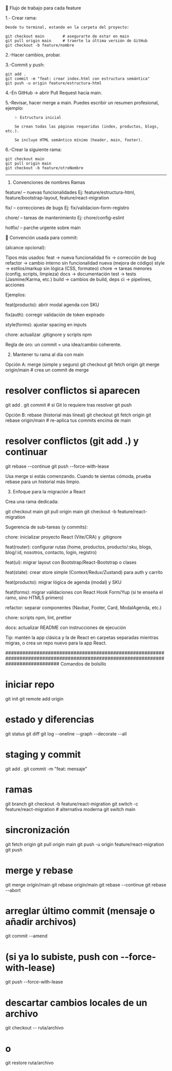 🔄 Flujo de trabajo para cada feature

1.- Crear rama:

    Desde tu terminal, estando en la carpeta del proyecto:

    git checkout main        # asegurarte de estar en main
    git pull origin main     # traerte la última versión de GitHub
    git checkout -b feature/nombre


2.-Hacer cambios, probar.

3.-Commit y push:

    git add .
    git commit -m "feat: crear index.html con estructura semántica"
    git push -u origin feature/estructura-html


4.-En GitHub → abrir Pull Request hacia main.

5.-Revisar, hacer merge a main.
    Puedes escribir un resumen profesional, ejemplo:

        ✨ Estructura inicial

        Se crean todas las páginas requeridas (index, productos, blogs, etc.).

        Se incluye HTML semántico mínimo (header, main, footer).

6.-Crear la siguiente rama:

    git checkout main
    git pull origin main
    git checkout -b feature/otroNombre

------------------------------------------------------
1) Convenciones de nombres
Ramas

feature/<kebab-case> – nuevas funcionalidades
Ej: feature/estructura-html, feature/bootstrap-layout, feature/react-migration

fix/<kebab-case> – correcciones de bugs
Ej: fix/validacion-form-registro

chore/<kebab-case> – tareas de mantenimiento
Ej: chore/config-eslint

hotfix/<kebab-case> – parche urgente sobre main

🔑 Convención usada para commit:

<tipo>(alcance opcional): <resumen en presente y conciso>

Tipos más usados:
feat     -> nueva funcionalidad
fix      -> corrección de bug
refactor -> cambio interno sin funcionalidad nueva (mejora de código)
style    -> estilos/markup sin lógica (CSS, formateo)
chore    -> tareas menores (config, scripts, limpieza)
docs     -> documentación
test     -> tests (Jasmine/Karma, etc.)
build    -> cambios de build, deps
ci       -> pipelines, acciones

Ejemplos:

feat(producto): abrir modal agenda con SKU

fix(auth): corregir validación de token expirado

style(forms): ajustar spacing en inputs

chore: actualizar .gitignore y scripts npm

Regla de oro: un commit = una idea/cambio coherente.

2) Mantener tu rama al día con main

Opción A: merge (simple y seguro)
git checkout <tu-rama>
git fetch origin
git merge origin/main     # crea un commit de merge
# resolver conflictos si aparecen
git add .
git commit                # si Git lo requiere tras resolver
git push

Opción B: rebase (historial más lineal)
git checkout <tu-rama>
git fetch origin
git rebase origin/main    # re-aplica tus commits encima de main
# resolver conflictos (git add .) y continuar
git rebase --continue
git push --force-with-lease


Usa merge si estás comenzando. Cuando te sientas cómoda, prueba rebase para un historial más limpio.

3) Enfoque para la migración a React

Crea una rama dedicada:

git checkout main
git pull origin main
git checkout -b feature/react-migration


Sugerencia de sub-tareas (y commits):

chore: inicializar proyecto React (Vite/CRA) y .gitignore

feat(router): configurar rutas (home, productos, producto/:sku, blogs, blog/:id, nosotros, contacto, login, registro)

feat(ui): migrar layout con Bootstrap/React-Bootstrap o clases

feat(state): crear store simple (Context/Redux/Zustand) para auth y carrito

feat(producto): migrar lógica de agenda (modal) y SKU

feat(forms): migrar validaciones con React Hook Form/Yup (si te enseña el ramo, sino HTML5 primero)

refactor: separar componentes (Navbar, Footer, Card, ModalAgenda, etc.)

chore: scripts npm, lint, prettier

docs: actualizar README con instrucciones de ejecución

Tip: mantén la app clásica y la de React en carpetas separadas mientras migras, o crea un repo nuevo para la app React.

###################################################################################################################################
Comandos de bolsillo

# iniciar repo
git init
git remote add origin <URL>

# estado y diferencias
git status
git diff
git log --oneline --graph --decorate --all

# staging y commit
git add .
git commit -m "feat: mensaje"

# ramas
git branch
git checkout -b feature/react-migration
git switch -c feature/react-migration      # alternativa moderna
git switch main

# sincronización
git fetch origin
git pull origin main
git push -u origin feature/react-migration
git push

# merge y rebase
git merge origin/main
git rebase origin/main
git rebase --continue
git rebase --abort

# arreglar último commit (mensaje o añadir archivos)
git commit --amend
# (si ya lo subiste, push con --force-with-lease)
git push --force-with-lease

# descartar cambios locales de un archivo
git checkout -- ruta/archivo
# o
git restore ruta/archivo
